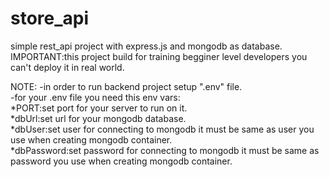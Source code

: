 # store_api
simple rest_api project with express.js and mongodb as database.<br>
IMPORTANT:this project build for training begginer level developers you can't deploy it in real world.<br>

NOTE:
-in order to run backend project setup ".env" file.<br>
-for your .env file you need this env vars:<br>
*PORT:set port for your server to run on it.<br>
*dbUrl:set url for your mongodb database.<br>
*dbUser:set user for connecting to mongodb it must be same as user you use when creating mongodb container.<br>
*dbPassword:set password for connecting to mongodb it must be same as password you use when creating mongodb container.<br>
